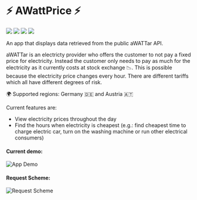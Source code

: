 # ⚡️ AWattPrice ⚡️

<p>
    <img src="https://img.shields.io/website?down_color=red&down_message=offline&label=backend%20online&up_color=green&up_message=online&url=https%3A%2F%2Fawattprice.space8.me%2Fdata" />
    <img src="https://img.shields.io/github/commit-activity/m/sp4c38/AWattPrice" />
    <img src="https://img.shields.io/github/last-commit/sp4c38/AWattPrice?label=last%20modified" />
    <img src="https://img.shields.io/tokei/lines/github/sp4c38/AWattPrice?label=total%20lines%20of%20code" />
</p>


An app that displays data retrieved from the public aWATTar API.

aWATTar is an electricty provider who offers the customer to not pay a fixed price for electricity. Instead the customer only needs to pay as much for the electricity as it currently costs at stock exchange 📉. This is possible because the electricity price changes every hour. There are different tariffs which all have different degrees of risk.

🌍 Supported regions: Germany 🇩🇪 and Austria 🇦🇹

Current features are:

* View electricity prices throughout the day
* Find the hours when electricity is cheapest (e.g.: find cheapest time to charge electric car, turn on the washing machine or run other electrical consumers)

#### Current demo:
![App Demo](https://github.com/sp4c38/AwattarApp/blob/master/demo.gif?raw=true)

#### Request Scheme:
![Request Scheme](https://raw.githubusercontent.com/sp4c38/AwattarApp/master/request_scheme.png)
